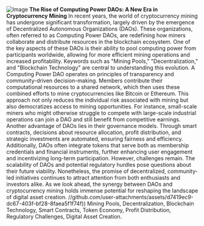 
![Image](https://github.com/user-attachments/assets/4a25d116-2220-4385-b08e-f287af8fcbc4)
**The Rise of Computing Power DAOs: A New Era in Cryptocurrency Mining**
In recent years, the world of cryptocurrency mining has undergone significant transformation, largely driven by the emergence of Decentralized Autonomous Organizations (DAOs). These organizations, often referred to as Computing Power DAOs, are redefining how miners collaborate and distribute resources in the blockchain ecosystem. One of the key aspects of these DAOs is their ability to pool computing power from participants worldwide, allowing for more efficient mining operations and increased profitability. Keywords such as "Mining Pools," "Decentralization," and "Blockchain Technology" are central to understanding this evolution.
A Computing Power DAO operates on principles of transparency and community-driven decision-making. Members contribute their computational resources to a shared network, which then uses these combined efforts to mine cryptocurrencies like Bitcoin or Ethereum. This approach not only reduces the individual risk associated with mining but also democratizes access to mining opportunities. For instance, small-scale miners who might otherwise struggle to compete with large-scale industrial operations can join a DAO and still benefit from competitive earnings.
Another advantage of DAOs lies in their governance models. Through smart contracts, decisions about resource allocation, profit distribution, and strategic investments are automated, ensuring fairness and efficiency. Additionally, DAOs often integrate tokens that serve both as membership credentials and financial instruments, further enhancing user engagement and incentivizing long-term participation.
However, challenges remain. The scalability of DAOs and potential regulatory hurdles pose questions about their future viability. Nonetheless, the promise of decentralized, community-led initiatives continues to attract attention from both enthusiasts and investors alike. As we look ahead, the synergy between DAOs and cryptocurrency mining holds immense potential for reshaping the landscape of digital asset creation. 
 //github.com/user-attachments/assets/d7419ec9-dc67-403f-bf28-8faea5f1f74f))
 Mining Pools, Decentralization, Blockchain Technology, Smart Contracts, Token Economy, Profit Distribution, Regulatory Challenges, Digital Asset Creation.
